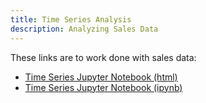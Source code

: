 ```yaml
---
title: Time Series Analysis
description: Analyzing Sales Data
---
```


These links are to work done with sales data:
- [Time Series Jupyter Notebook (html)](TimeSeriesDecomposition.html)
- [Time Series Jupyter Notebook (ipynb)](TimeSeriesDecomposition.ipynb)
